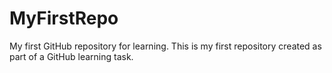 # MyFirstRepo
My first GitHub repository for learning.
This is my first repository created as part of a GitHub learning task.
